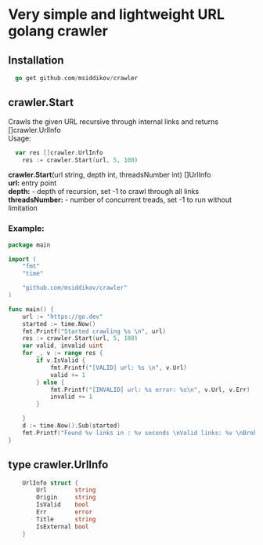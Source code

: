 # Very simple and lightweight URL golang crawler 

## Installation

```go
  go get github.com/msiddikov/crawler
```

## crawler.Start
Crawls the given URL recursive through internal links and returns []crawler.UrlInfo <br>
Usage:
```go
  var res []crawler.UrlInfo
	res := crawler.Start(url, 5, 100)
```
**crawler.Start**(url string, depth int, threadsNumber int) []UrlInfo <br>
  **url:**  entry point <br>
  **depth:** - depth of recursion, set -1 to crawl through all links <br>
  **threadsNumber:** - number of concurrent treads, set -1 to run without limitation <br>
### Example:
```go
package main

import (
	"fmt"
	"time"

	"github.com/msiddikov/crawler"
)

func main() {
	url := "https://go.dev"
	started := time.Now()
	fmt.Printf("Started crawling %s \n", url)
	res := crawler.Start(url, 5, 100)
	var valid, invalid uint
	for _, v := range res {
		if v.IsValid {
			fmt.Printf("[VALID] url: %s \n", v.Url)
			valid += 1
		} else {
			fmt.Printf("[INVALID] url: %s error: %s\n", v.Url, v.Err)
			invalid += 1
		}

	}
	d := time.Now().Sub(started)
	fmt.Printf("Found %v links in : %v seconds \nValid links: %v \nBroken links: %v", len(res), d.Seconds(), valid, invalid)
}
```

## type crawler.UrlInfo


```go
	UrlInfo struct {
		Url        string
		Origin     string
		IsValid    bool
		Err        error
		Title      string
		IsExternal bool
	}
```


